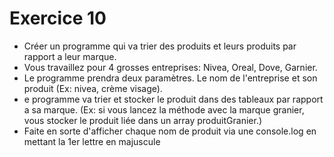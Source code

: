 # Exercice 10
- Créer un programme qui va trier des produits et leurs produits par rapport a leur marque. 
- Vous travaillez pour 4 grosses entreprises: Nivea, Oreal, Dove, Garnier.
- Le programme prendra deux paramètres. Le nom de l'entreprise et son produit (Ex: nivea, crème visage).
- e programme va trier et stocker le produit dans des tableaux par rapport a sa marque. 
(Ex: si vous lancez la méthode avec la marque granier, vous stocker le produit liée dans un array produitGranier.)
- Faite en sorte d'afficher chaque nom de produit via une console.log en mettant la 1er lettre en majuscule